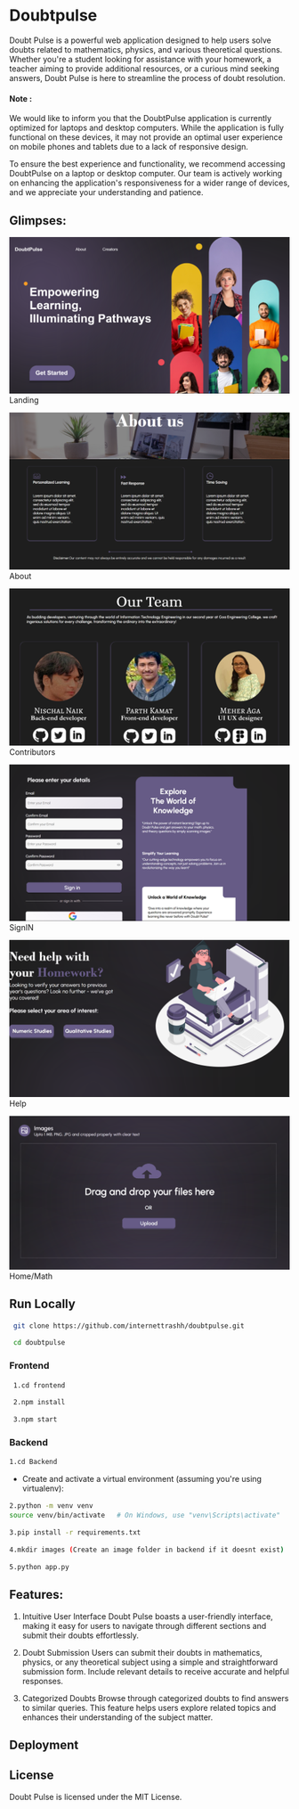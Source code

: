 # Doubtpulse

Doubt Pulse is a powerful web application designed to help users solve doubts related to mathematics, physics, and various theoretical questions. Whether you're a student looking for assistance with your homework, a teacher aiming to provide additional resources, or a curious mind seeking answers, Doubt Pulse is here to streamline the process of doubt resolution.


#### Note :

We would like to inform you that the DoubtPulse application is currently optimized for laptops and desktop computers. While the application is fully functional on these devices, it may not provide an optimal user experience on mobile phones and tablets due to a lack of responsive design.

To ensure the best experience and functionality, we recommend accessing DoubtPulse on a laptop or desktop computer. Our team is actively working on enhancing the application's responsiveness for a wider range of devices, and we appreciate your understanding and patience.

## Glimpses:
![App SnapShot](/readmechitta/Landing.png) Landing

![App SnapShot](./readmechitta//About.png) About

![App SnapShot](./readmechitta//Contributors.png) Contributors

![App SnapShot](./readmechitta//Sign%20in.png) SignIN

![App SnapShot](./readmechitta//Help.png) Help

![App SnapShot](./readmechitta//home.math-sub.png) Home/Math


## Run Locally

``` bash
 git clone https://github.com/internettrashh/doubtpulse.git
```
```bash
 cd doubtpulse
```
### Frontend
``` bash
 1.cd frontend
```
```bash
 2.npm install
```
```bash
 3.npm start
```
### Backend
```bash
1.cd Backend
```
* Create and activate a virtual environment (assuming you're using virtualenv):
``` bash
2.python -m venv venv
source venv/bin/activate   # On Windows, use "venv\Scripts\activate"
```
```bash
3.pip install -r requirements.txt
```
```bash
4.mkdir images (Create an image folder in backend if it doesnt exist)
```
```bash
5.python app.py
```


## Features:

1. Intuitive User Interface
Doubt Pulse boasts a user-friendly interface, making it easy for users to navigate through different sections and submit their doubts effortlessly.

2. Doubt Submission
Users can submit their doubts in mathematics, physics, or any theoretical subject using a simple and straightforward submission form. Include relevant details to receive accurate and helpful responses.

3. Categorized Doubts
Browse through categorized doubts to find answers to similar queries. This feature helps users explore related topics and enhances their understanding of the subject matter.


## Deployment



## License

Doubt Pulse is licensed under the MIT License.



